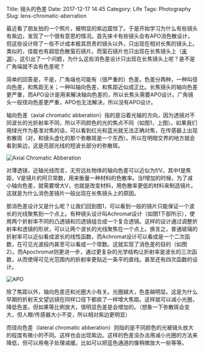 Title: 镜头的色差
Date: 2017-12-17 14:45
Category: Life
Tags: Photography
Slug: lens-chromatic-aberration

最近看了朋友拍的一个照片，被明显的紫边震惊了。于是开始学习为什么有些镜头有紫边，发现了一个很有意思的情况。首先徕卡有些镜头会有APO消色散设计，但这些设计除了一些不计成本极其昂贵的镜头以外，只出现在相对长焦的镜头上。类似的，佳能也有超低色散萤石镜片。而萤石镜片也只出现在长焦镜头上（[来源](http://cpn.canon-europe.com/content/education/infobank/lenses/fluorite_aspherical_and_ud_lenses.do)）。这引出了一个问题，为什么这些消色差设计只出现在长焦镜头上呢？是不是广角端就不会有色差呢？

简单的回答是，不是，广角端也可能有（很严重的）色差。色差分两种，一种叫径向色差，和焦距无关；一种叫轴向色差，和焦距近似成正比。长焦镜头的轴向色差更严重，而APO设计是用来解决轴向色差的，所以长焦头需要APO设计。广角镜头一般径向色差更严重，APO也无法解决，所以没有APO设计。

轴向色差（axial chromatic abberation）指的是沿着光轴的方向，因为透镜对不同波长的光折射率不同，所以不同颜色的光的焦点不同（如图1，上图）。如果我们用绿光作为基准对焦的话，可以看到红光和蓝光就无法正确对焦，在传感器上出现弥散斑（对，和镜头虚化的那个弥散斑是一个东西）。所以在明暗交界的地方就会看到紫边，这是亮部光线的短波长部分的弥散斑。

![Axial Chromatic Abberation](/images/lens-ca-1.jpg)

对薄透镜，近轴光线而言，无穷远处物体的轴向色差可以近似为f/V。其中f是焦距，V是镜片的阿贝常数，用来衡量一种材料的色散率。当f增加的时候，为了减小轴向色差，就需要增大V，也就是改变材料，用色散率更低的材料来制造镜片。这就是为什么消色差镜片一般出现在长焦镜头上的原因。

那消色差设计又是什么呢？让我们回到图1，可以看到一般的镜片只能保证一个波长的光线聚焦到一个点上。有种镜头设计叫Achromat设计（如图1下部所示），使用两个折射率不同的凸透镜和凹透镜组合成一个复合透镜。这样的设计通过调整折射率和透镜的形状，可以让两个波长的光线聚焦在一个点上。换言之，普通玻璃的折射率可以近似看成波长的线性函数，而Achromat设计可以看成是一个二次函数，在可见光波段内甚至可以看成一个常数。这就实现了消色差的目的（如图2）。而Apochromat则更进一步，通过更复杂的光学结构让折射率是波长的三次函数，从而使得可见光范围内的折射率更贴近一条平的直线。甚至还有四次函数的设计。

![APO](/images/lens-ca-2.jpg)

除了焦距以外，轴向色差还和光圈大小有关。光圈越大，色差越明显。这是为什么早期的折射天文望远镜在同样口径下都疯了一样增大焦距。这样就可以减小光圈，降低色差。但如果等比例放大，很明显色差是会增加的。（想象一下弥散斑会变大，但人眼/传感器大小不变，所以相对紫边更明显）

而径向色差（lateral chromatic abberation）则指的是不同颜色的光被镜头放大的程度有微小的不同。这样也会出现紫边。这样的色差没办法用减小光圈的方法来降低，但可以用电子处理减缓。比如可以把蓝色通道的像稍微放大一些等等。
